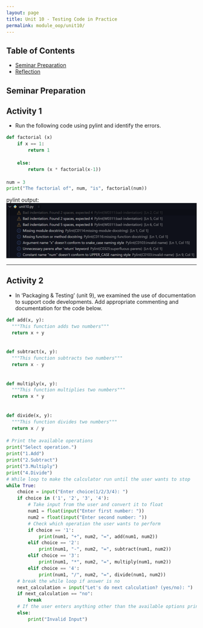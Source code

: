 ```yaml
---
layout: page
title: Unit 10 - Testing Code in Practice
permalink: module_oop/unit10/
---
```




## Table of Contents
- [Seminar Preparation](#seminar-preparation)
- [Reflection](#reflection)


## Seminar Preparation

## Activity 1
- Run the following code using pylint and identify the errors.  

```py
def factorial (x)
    if x == 1:
        return 1

    else:
        return (x * factorial(x-1))

num = 3
print("The factorial of", num, "is", factorial(num)) 
```
pylint output:
![pylint](../assets/images/pylint.png)

---

## Activity 2
- In ‘Packaging & Testing’ (unit 9), we examined the use of documentation to support code developments. Add appropriate commenting and documentation for the code below.  

```py
def add(x, y):
  """This function adds two numbers"""
  return x + y


def subtract(x, y):
  """This function subtracts two numbers"""
  return x - y


def multiply(x, y):
  """This function multiplies two numbers"""
  return x * y


def divide(x, y):
  """This function divides two numbers"""
  return x / y

# Print the available operations
print("Select operation.")
print("1.Add")
print("2.Subtract")
print("3.Multiply")
print("4.Divide")
# While loop to make the calculator run until the user wants to stop
while True:
    choice = input("Enter choice(1/2/3/4): ")
    if choice in ('1', '2', '3', '4'):
        # Take input from the user and convert it to float
        num1 = float(input("Enter first number: "))
        num2 = float(input("Enter second number: "))
        # Check which operation the user wants to perform
        if choice == '1':
            print(num1, "+", num2, "=", add(num1, num2))
        elif choice == '2':
            print(num1, "-", num2, "=", subtract(num1, num2))
        elif choice == '3':
            print(num1, "*", num2, "=", multiply(num1, num2))
        elif choice == '4':
            print(num1, "/", num2, "=", divide(num1, num2))
    # break the while loop if answer is no
    next_calculation = input("Let's do next calculation? (yes/no): ")
    if next_calculation == "no":
        break
    # If the user enters anything other than the available options print an error message
    else:
        print("Invalid Input")
```